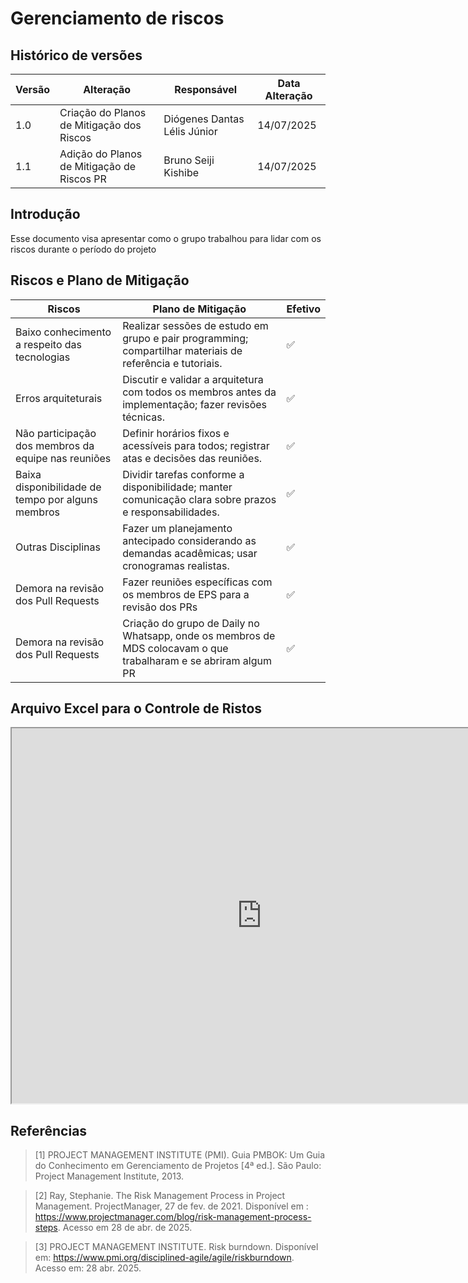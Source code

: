 # Gerenciamento de riscos

## Histórico de versões

| Versão | Alteração       | Responsável         | Data Alteração |
|--------|-----------------|---------------------|----------------|
| 1.0    | Criação do Planos de Mitigação dos Riscos  | Diógenes Dantas Lélis Júnior | 14/07/2025 |
| 1.1    | Adição do Planos de Mitigação de Riscos PR | Bruno Seiji Kishibe          | 14/07/2025 |

## Introdução

Esse documento visa apresentar como o grupo trabalhou para lidar com os riscos durante o período do projeto

## Riscos e Plano de Mitigação

| Riscos                                           | Plano de Mitigação | Efetivo |
| --------------------------------------------------- | ------------- | ------- |
| Baixo conhecimento a respeito das tecnologias       | Realizar sessões de estudo em grupo e pair programming; compartilhar materiais de referência e tutoriais.          | :white_check_mark: |
| Erros arquiteturais                                 | Discutir e validar a arquitetura com todos os membros antes da implementação; fazer revisões técnicas.             | :white_check_mark: |
| Não participação dos membros da equipe nas reuniões | Definir horários fixos e acessíveis para todos; registrar atas e decisões das reuniões.                            | :white_check_mark: |
| Baixa disponibilidade de tempo por alguns membros   | Dividir tarefas conforme a disponibilidade; manter comunicação clara sobre prazos e responsabilidades.             | :white_check_mark: |
| Outras Disciplinas                                  | Fazer um planejamento antecipado considerando as demandas acadêmicas; usar cronogramas realistas.                  | :white_check_mark: |
| Demora na revisão dos Pull Requests                 | Fazer reuniões específicas com os membros de EPS para a revisão dos PRs                                            | :white_check_mark: |
| Demora na revisão dos Pull Requests                 | Criação do grupo de Daily no Whatsapp, onde os membros de MDS colocavam o que trabalharam e se abriram algum PR                                            | :white_check_mark: |

## Arquivo Excel para o Controle de Ristos

<iframe width="800" height="600" src="https://docs.google.com/spreadsheets/d/e/2PACX-1vT2LfnIv_2UCx85fK5BtfiPxfDBXLh1tlb-TzXQ_Yx5GEoSI3rFZ9w5K4NuKDPmcv_bAUiTpapVKJ6Y/pubhtml?widget=true&amp;headers=false"></iframe>

## Referências

> [1] PROJECT MANAGEMENT INSTITUTE (PMI). Guia PMBOK: Um Guia do Conhecimento em Gerenciamento de Projetos [4ª ed.]. São Paulo: Project Management Institute, 2013.

> [2] Ray, Stephanie. The Risk Management Process in Project Management. ProjectManager, 27 de fev. de 2021. Disponível em : https://www.projectmanager.com/blog/risk-management-process-steps. Acesso em 28 de abr. de 2025.

> [3] PROJECT MANAGEMENT INSTITUTE. Risk burndown. Disponível em: https://www.pmi.org/disciplined-agile/agile/riskburndown. Acesso em: 28 abr. 2025.


